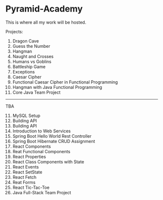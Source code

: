 # Pyramid-Academy
This is where all my work will be hosted. 

Projects:

1. Dragon Cave
2. Guess the Number
3. Hangman
4. Naught and Crosses
5. Humans vs Goblins
6. Battleship Game
7. Exceptions
8. Caesar Cipher
8. Functional Caesar Cipher in Functional Programming
9. Hangman with Java Functional Programming
10. Core Java Team Project

-------------------------------------

TBA

11. MySQL Setup
12. Building API
13. Building API
14. Introduction to Web Services
15. Spring Boot Hello World Rest Controller
16. Spring Boot Hibernate CRUD Assignment
17. React Components
18. Reat Functional Components
19. React Properties
20. React Class Components with State
21. React Events
22. React SetState
23. React Fetch
24. Reat Forms
25. React Tic-Tac-Toe
26. Java Full-Stack Team Project


